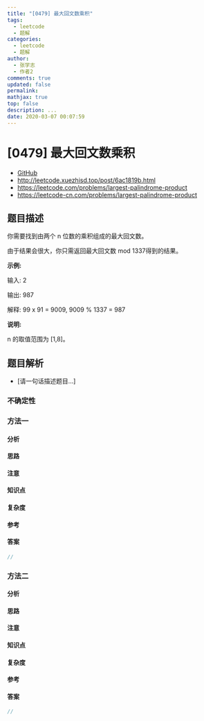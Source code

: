 ```yaml
---
title: "[0479] 最大回文数乘积"
tags:
  - leetcode
  - 题解
categories:
  - leetcode
  - 题解
author:
  - 张学志
  - 作者2
comments: true
updated: false
permalink:
mathjax: true
top: false
description: ...
date: 2020-03-07 00:07:59
---
```



# [0479] 最大回文数乘积
* [GitHub](https://github.com/algoboy101/LeetCodeCrowdsource/tree/master/_posts/QA/%5B0479%5D%20%E6%9C%80%E5%A4%A7%E5%9B%9E%E6%96%87%E6%95%B0%E4%B9%98%E7%A7%AF.md)
* http://leetcode.xuezhisd.top/post/6ac1819b.html
* https://leetcode.com/problems/largest-palindrome-product
* https://leetcode-cn.com/problems/largest-palindrome-product


## 题目描述

<p>你需要找到由两个 n 位数的乘积组成的最大回文数。</p>

<p>由于结果会很大，你只需返回最大回文数 mod 1337得到的结果。</p>

<p><strong>示例:</strong></p>

<p>输入: 2</p>

<p>输出: 987</p>

<p>解释: 99 x 91 = 9009, 9009 % 1337 = 987</p>

<p><strong>说明:</strong></p>

<p>n 的取值范围为&nbsp;[1,8]。</p>



## 题目解析
* [请一句话描述题目...]

### 不确定性


### 方法一

#### 分析

#### 思路

#### 注意

#### 知识点

#### 复杂度

#### 参考

#### 答案

```cpp
//
```


### 方法二

#### 分析

#### 思路

#### 注意

#### 知识点

#### 复杂度

#### 参考

#### 答案

```cpp
//
```


